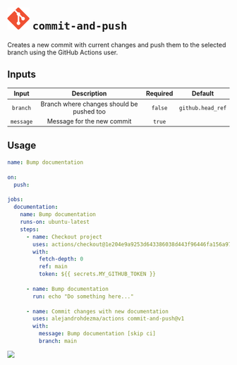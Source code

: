 # ![](../.github/icons/commit-and-push.png) `commit-and-push`

Creates a new commit with current changes and push them to the selected branch using the GitHub Actions user.

## Inputs

| Input | Description | Required | Default |
| :--: | :--: | :--: | :--: |
| `branch` | Branch where changes should be pushed too | `false` | `github.head_ref` |
| `message` | Message for the new commit | `true` | |

## Usage

```yaml
name: Bump documentation

on:
  push:

jobs:
  documentation:
    name: Bump documentation
    runs-on: ubuntu-latest
    steps:
      - name: Checkout project
        uses: actions/checkout@1e204e9a9253d643386038d443f96446fa156a97 # v2.3.5
        with:
          fetch-depth: 0
          ref: main
          token: ${{ secrets.MY_GITHUB_TOKEN }}

      - name: Bump documentation
        run: echo "Do something here..."

      - name: Commit changes with new documentation
        uses: alejandrohdezma/actions commit-and-push@v1
        with:
          message: Bump documentation [skip ci]
          branch: main
```

[![](https://img.shields.io/badge/Go%20back-gray?style=for-the-badge)](https://github.com/alejandrohdezma/actions)
